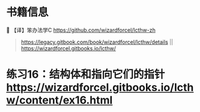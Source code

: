 
# 书籍信息

📖 【译】笨办法学C https://github.com/wizardforcel/lcthw-zh
> https://legacy.gitbook.com/book/wizardforcel/lcthw/details || https://wizardforcel.gitbooks.io/lcthw/

# 练习16：结构体和指向它们的指针 https://wizardforcel.gitbooks.io/lcthw/content/ex16.html
